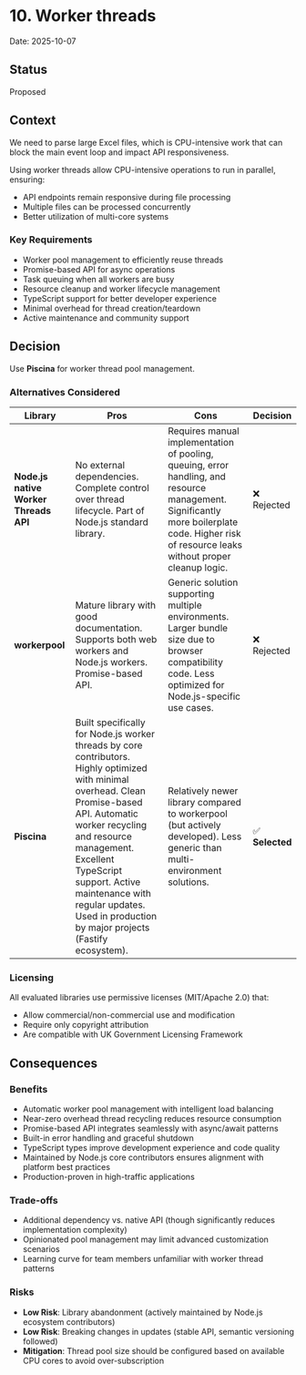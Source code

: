 # 10. Worker threads

Date: 2025-10-07

## Status

Proposed

## Context

We need to parse large Excel files, which is CPU-intensive work that can block the main event loop and impact API responsiveness.

Using worker threads allow CPU-intensive operations to run in parallel, ensuring:

- API endpoints remain responsive during file processing
- Multiple files can be processed concurrently
- Better utilization of multi-core systems

### Key Requirements

- Worker pool management to efficiently reuse threads
- Promise-based API for async operations
- Task queuing when all workers are busy
- Resource cleanup and worker lifecycle management
- TypeScript support for better developer experience
- Minimal overhead for thread creation/teardown
- Active maintenance and community support

## Decision

Use **Piscina** for worker thread pool management.

### Alternatives Considered

| Library                               | Pros                                                                                                                                                                                                                                                                                                                      | Cons                                                                                                                                                                                          | Decision        |
| ------------------------------------- | ------------------------------------------------------------------------------------------------------------------------------------------------------------------------------------------------------------------------------------------------------------------------------------------------------------------------- | --------------------------------------------------------------------------------------------------------------------------------------------------------------------------------------------- | --------------- |
| **Node.js native Worker Threads API** | No external dependencies. Complete control over thread lifecycle. Part of Node.js standard library.                                                                                                                                                                                                                       | Requires manual implementation of pooling, queuing, error handling, and resource management. Significantly more boilerplate code. Higher risk of resource leaks without proper cleanup logic. | ❌ Rejected     |
| **workerpool**                        | Mature library with good documentation. Supports both web workers and Node.js workers. Promise-based API.                                                                                                                                                                                                                 | Generic solution supporting multiple environments. Larger bundle size due to browser compatibility code. Less optimized for Node.js-specific use cases.                                       | ❌ Rejected     |
| **Piscina**                           | Built specifically for Node.js worker threads by core contributors. Highly optimized with minimal overhead. Clean Promise-based API. Automatic worker recycling and resource management. Excellent TypeScript support. Active maintenance with regular updates. Used in production by major projects (Fastify ecosystem). | Relatively newer library compared to workerpool (but actively developed). Less generic than multi-environment solutions.                                                                      | ✅ **Selected** |

### Licensing

All evaluated libraries use permissive licenses (MIT/Apache 2.0) that:

- Allow commercial/non-commercial use and modification
- Require only copyright attribution
- Are compatible with UK Government Licensing Framework

## Consequences

### Benefits

- Automatic worker pool management with intelligent load balancing
- Near-zero overhead thread recycling reduces resource consumption
- Promise-based API integrates seamlessly with async/await patterns
- Built-in error handling and graceful shutdown
- TypeScript types improve development experience and code quality
- Maintained by Node.js core contributors ensures alignment with platform best practices
- Production-proven in high-traffic applications

### Trade-offs

- Additional dependency vs. native API (though significantly reduces implementation complexity)
- Opinionated pool management may limit advanced customization scenarios
- Learning curve for team members unfamiliar with worker thread patterns

### Risks

- **Low Risk**: Library abandonment (actively maintained by Node.js ecosystem contributors)
- **Low Risk**: Breaking changes in updates (stable API, semantic versioning followed)
- **Mitigation**: Thread pool size should be configured based on available CPU cores to avoid over-subscription
